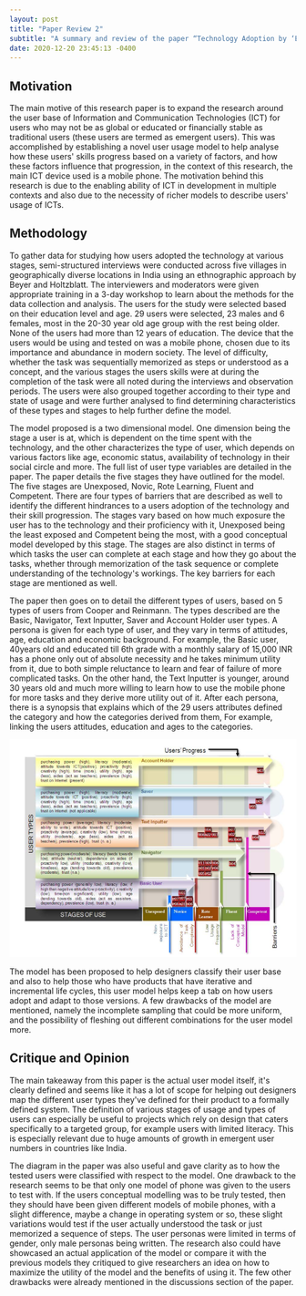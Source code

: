 ```yaml
---
layout: post
title: "Paper Review 2"
subtitle: "A summary and review of the paper “Technology Adoption by ‘Emergent’ Users –The User-Usage Model” presented by Anirudha Joshi et al. at APCHI 2013"
date: 2020-12-20 23:45:13 -0400
---
```

## Motivation
The main motive of this research paper is to expand the research around the user base of Information and Communication Technologies (ICT) for users who may not be as global or educated or financially stable as traditional users (these users are termed as emergent users). This was accomplished by establishing a novel user usage model to help analyse how these users' skills progress based on a variety of factors, and how
these factors influence that progression, in the context of this research, the main ICT device used is a mobile phone. The motivation behind this research is due to the enabling ability of ICT in development in multiple contexts and also due to the necessity of richer models to describe users' usage of ICTs.  

## Methodology
To gather data for studying how users adopted the technology at various stages, semi-structured interviews were conducted across five villages in geographically diverse locations in India using an ethnographic approach by Beyer and Holtzblatt. The interviewers and moderators were given appropriate training in a 3-day workshop to learn about the methods for the data collection and analysis. The users for the study were selected based on their education level and age. 29 users were selected, 23 males and 6 females, most in the 20-30 year old age group with the rest being older. None of the users had more than 12 years of education. The device that the users would be using and tested on was a mobile phone, chosen
due to its importance and abundance in modern society. The level of difficulty, whether the task was sequentially memorized as steps or understood as a concept, and the various stages the users skills were at during the completion of the task were all noted during the interviews and observation periods. The users were also grouped together according to their type and state of usage and were further analysed to find determining characteristics of these types and stages to help further define the model. 

The model proposed is a two dimensional model. One dimension being the stage a user is at, which is dependent on the time spent with the technology, and the other characterizes the type of user, which depends on various factors like age, economic status, availability of technology in their social circle and more. The full list of user type variables are detailed in the paper. The paper details the five stages they have outlined for the model. The five stages are Unexposed, Novic, Rote Learning, Fluent and Competent. There are four types of barriers that are described as well to identify the different hindrances to a users adoption of the technology and their skill progression. The stages vary based on how much exposure the user has to the technology and their proficiency with it, Unexposed being the least exposed and Competent being the most, with a good conceptual model developed by this stage. The stages are also distinct in terms of which tasks the user can complete at each stage and how they go about the tasks, whether through memorization of the task sequence or complete understanding of the technology's workings. The key barriers for each stage are mentioned as well.

The paper then goes on to detail the different types of users, based on 5 types of users from Cooper and Reinmann. The types described are the Basic, Navigator, Text Inputter, Saver and Account Holder user types. A persona is given for each type of user, and they vary in terms of attitudes, age, education and economic background. For example, the Basic user, 40years old and educated till 6th grade with a monthly salary
of 15,000 INR has a phone only out of absolute necessity and he takes minimum utility from it, due to both simple reluctance to learn and fear of failure of more complicated tasks. On the other hand, the Text Inputter is younger, around 30 years old and much more willing to learn how to use the mobile phone for more tasks and they derive more utility out of it. After each persona, there is a synopsis that explains which of the 29
users attributes defined the category and how the categories derived from them, For example, linking the users attitudes, education and ages to the categories.

<img src="/img/posts/PR2.jpg" alt="Qualitative Results" class = "center"/>

The model has been proposed to help designers classify their user base and also to help those who have products that have iterative and incremental life cycles, this user model helps keep a tab on how users adopt and adapt to those versions. A few drawbacks of the model are mentioned, namely the incomplete sampling that could be more uniform, and the possibility of fleshing out different combinations for the user
model more.

## Critique and Opinion
The main takeaway from this paper is the actual user model itself, it's clearly defined and seems like it has a lot of scope for helping out designers map the different user types they've defined for their product to a formally defined system. The definition of various stages of usage
and types of users can especially be useful to projects which rely on design that caters specifically to a targeted group, for example users with limited literacy. This is especially relevant due to huge amounts of growth in emergent user numbers in countries like India. 

The diagram in the paper was also useful and gave clarity as to how the tested users were classified with respect to the model. One drawback to the research seems to be that only one model of phone was given to the users to test with. If the users conceptual modelling was to be truly tested, then they should have been given different models of mobile phones, with a slight difference, maybe a change in operating system or so, these slight variations would test if the user actually understood the task or just memorized a sequence of steps. The user personas were limited in terms of gender, only male personas being written. The research also could have showcased an actual application of the model or compare it with the previous models they critiqued to give researchers an idea on how to maximize the utility of the model and the benefits of using it. The few other drawbacks were already mentioned in the discussions section of the paper.